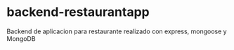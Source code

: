 # backend-restaurantapp
Backend de aplicacion para restaurante realizado con express, mongoose y MongoDB
